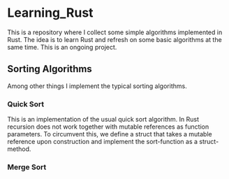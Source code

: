 # Learning_Rust
This is a repository where I collect some simple algorithms implemented in Rust. The idea is to learn Rust and refresh on some basic algorithms at the same time.
This is an ongoing project.

## Sorting Algorithms
Among other things I implement the typical sorting algorithms.

### Quick Sort
This is an implementation of the usual quick sort algorithm. In Rust recursion does not work together with mutable references as function parameters. To circumvent this, we define a struct that takes a mutable reference upon construction and implement the sort-function as a struct-method.

### Merge Sort
